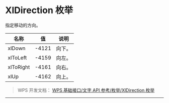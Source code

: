 # XlDirection 枚举

指定移动的方向。

| 名称      | 值    | 说明   |
|-----------|-------|--------|
| xlDown    | -4121 | 向下。 |
| xlToLeft  | -4159 | 向左。 |
| xlToRight | -4161 | 向右。 |
| xlUp      | -4162 | 向上。 |

> WPS 开发文档： [WPS 基础接口/文字 API 参考/枚举/XlDirection 枚举](https://qn.cache.wpscdn.cn/encs/doc/office_v19/topics/WPS%20%E5%9F%BA%E7%A1%80%E6%8E%A5%E5%8F%A3/%E6%96%87%E5%AD%97%20API%20%E5%8F%82%E8%80%83/%E6%9E%9A%E4%B8%BE/XlDirection%20%E6%9E%9A%E4%B8%BE.html)

------------------------------------------------------------------------
